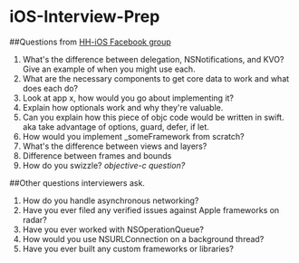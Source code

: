 # iOS-Interview-Prep
##Questions from [HH-iOS Facebook group](https://www.facebook.com/groups/hhios/)

1.  What's the difference between delegation, NSNotifications, and KVO? Give an example of when you might use each.
2.  What are the necessary components to get core data to work and what does each do?
3.  Look at app x, how would you go about implementing it?
4.  Explain how optionals work and why they're valuable.
5.  Can you explain how this piece of objc code would be written in swift. aka take advantage of options, guard, defer, if let.
6.  How would you implement _someFramework from scratch?
7.  What's the difference between views and layers?
8.  Difference between frames and bounds
9.  How do you swizzle? *objective-c question?*

##Other questions interviewers ask.
1. How do you handle asynchronous networking?
2. Have you ever filed any verified issues against Apple frameworks on radar?
3. Have you ever worked with NSOperationQueue?
4. How would you use NSURLConnection on a background thread?
5. Have you ever built any custom frameworks or libraries?
